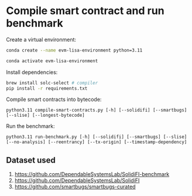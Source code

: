 # Compile smart contract and run benchmark

Create a virtual environment:
```bash
conda create --name evm-lisa-environment python=3.11
```

```bash
conda activate evm-lisa-environment
```

Install dependencies:
```bash
brew install solc-select # compiler
pip install -r requirements.txt
```

Compile smart contracts into bytecode:
```
python3.11 compile-smart-contracts.py [-h] [--solidifi] [--smartbugs] [--slise] [--longest-bytecode]
```

Run the benchmark:
```
python3.11 run-benchmark.py [-h] [--solidifi] [--smartbugs] [--slise] [--no-analysis] [--reentrancy] [--tx-origin] [--timestamp-dependency]
```

## Dataset used
1. https://github.com/DependableSystemsLab/SolidiFI-benchmark
2. https://github.com/DependableSystemsLab/SolidiFI
3. https://github.com/smartbugs/smartbugs-curated